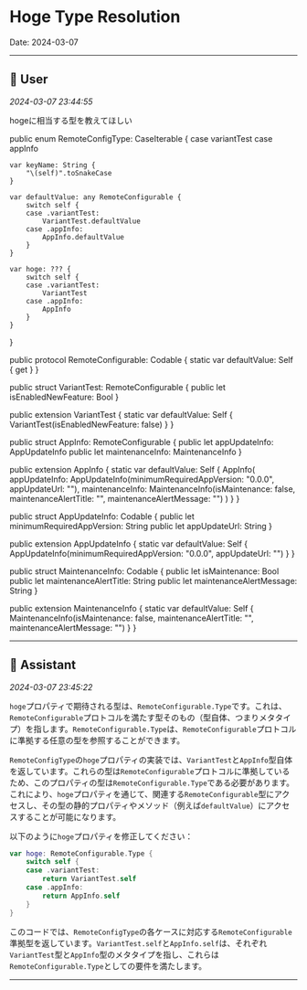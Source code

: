 # Hoge Type Resolution

Date: 2024-03-07

---

## 👤 User
*2024-03-07 23:44:55*

hogeに相当する型を教えてほしい

public enum RemoteConfigType: CaseIterable {
    case variantTest
    case appInfo
    
    var keyName: String {
        "\(self)".toSnakeCase
    }
    
    var defaultValue: any RemoteConfigurable {
        switch self {
        case .variantTest:
            VariantTest.defaultValue
        case .appInfo:
            AppInfo.defaultValue
        }
    }
    
    var hoge: ??? {
        switch self {
        case .variantTest:
            VariantTest
        case .appInfo:
            AppInfo
        }
    }
}


public protocol RemoteConfigurable: Codable {
    static var defaultValue: Self { get }
}

public struct VariantTest: RemoteConfigurable {
    public let isEnabledNewFeature: Bool
}

public extension VariantTest {
    static var defaultValue: Self {
        VariantTest(isEnabledNewFeature: false)
    }
}

public struct AppInfo: RemoteConfigurable {
    public let appUpdateInfo: AppUpdateInfo
    public let maintenanceInfo: MaintenanceInfo
}

public extension AppInfo {
    static var defaultValue: Self {
        AppInfo(
            appUpdateInfo: AppUpdateInfo(minimumRequiredAppVersion: "0.0.0", appUpdateUrl: ""),
            maintenanceInfo: MaintenanceInfo(isMaintenance: false, maintenanceAlertTitle: "", maintenanceAlertMessage: "")
        )
    }
}

public struct AppUpdateInfo: Codable {
    public let minimumRequiredAppVersion: String
    public let appUpdateUrl: String
}

public extension AppUpdateInfo {
    static var defaultValue: Self {
        AppUpdateInfo(minimumRequiredAppVersion: "0.0.0", appUpdateUrl: "")
    }
}

public struct MaintenanceInfo: Codable {
    public let isMaintenance: Bool
    public let maintenanceAlertTitle: String
    public let maintenanceAlertMessage: String
}

public extension MaintenanceInfo {
    static var defaultValue: Self {
        MaintenanceInfo(isMaintenance: false, maintenanceAlertTitle: "", maintenanceAlertMessage: "")
    }
}

---

## 🤖 Assistant
*2024-03-07 23:45:22*

`hoge`プロパティで期待される型は、`RemoteConfigurable.Type`です。これは、`RemoteConfigurable`プロトコルを満たす型そのもの（型自体、つまりメタタイプ）を指します。`RemoteConfigurable.Type`は、`RemoteConfigurable`プロトコルに準拠する任意の型を参照することができます。

`RemoteConfigType`の`hoge`プロパティの実装では、`VariantTest`と`AppInfo`型自体を返しています。これらの型は`RemoteConfigurable`プロトコルに準拠しているため、このプロパティの型は`RemoteConfigurable.Type`である必要があります。これにより、`hoge`プロパティを通じて、関連する`RemoteConfigurable`型にアクセスし、その型の静的プロパティやメソッド（例えば`defaultValue`）にアクセスすることが可能になります。

以下のように`hoge`プロパティを修正してください：

```swift
var hoge: RemoteConfigurable.Type {
    switch self {
    case .variantTest:
        return VariantTest.self
    case .appInfo:
        return AppInfo.self
    }
}
```

このコードでは、`RemoteConfigType`の各ケースに対応する`RemoteConfigurable`準拠型を返しています。`VariantTest.self`と`AppInfo.self`は、それぞれ`VariantTest`型と`AppInfo`型のメタタイプを指し、これらは`RemoteConfigurable.Type`としての要件を満たします。

---
